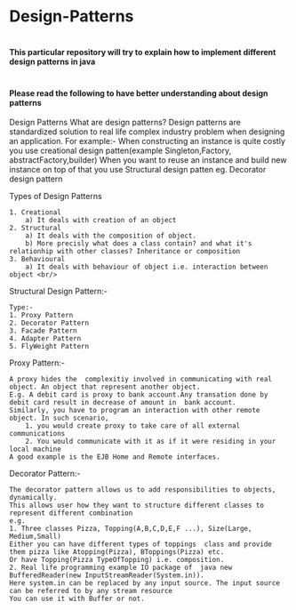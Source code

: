 # Design-Patterns
# <h4> This particular repository will try to explain how to implement different design patterns in java</h4>
# <h4> Please read the following to have  better understanding about design patterns </h4>
Design Patterns 
	What are design patterns?
	Design patterns are standardized solution to real life complex industry problem when designing an application.
	For example:-
	When constructing an instance is quite costly you use creational design patten(example Singleton,Factory, abstractFactory,builder)
	When you want to reuse an instance and build new instance on top of that you use Structural design patten eg. Decorator design pattern

Types of Design Patterns

	1. Creational 
		a) It deals with creation of an object
	2. Structural 
		a) It deals with the composition of object. 
		b) More precisly what does a class contain? and what it's relationhip with other classes? Inheritance or composition 
	3. Behavioural 
		a) It deals with behaviour of object i.e. interaction between object <br/>


Structural Design Pattern:-

	Type:- 
	1. Proxy Pattern 
	2. Decorator Pattern 
	3. Facade Pattern 
	4. Adapter Pattern 
	5. FlyWeight Pattern 


Proxy Pattern:- 

	A proxy hides the  complexitiy involved in communicating with real object. An object that represent another object.
	E.g. A debit card is proxy to bank account.Any transation done by debit card result in decrease of amount in  bank account.
	Similarly, you have to program an interaction with other remote object. In such scenario, 
		1. you would create proxy to take care of all external communications 
		2. You would communicate with it as if it were residing in your local machine 
 	A good example is the EJB Home and Remote interfaces.
	
Decorator Pattern:-

	The decorator pattern allows us to add responsibilities to objects, dynamically.
	This allows user how they want to structure different classes to represent different combination 
	e.g. 
	1. Three classes Pizza, Topping(A,B,C,D,E,F ...), Size(Large, Medium,Small)
	Either you can have different types of toppings  class and provide them pizza like Atopping(Pizza), BToppings(Pizza) etc.
	Or have Topping(Pizza TypeOfTopping) i.e. composition.
	2. Real life programming example IO package of  java new BufferedReader(new InputStreamReader(System.in)).
	Here system.in can be replaced by any input source.	The input source can be referred to by any stream resource
	You can use it with Buffer or not.
